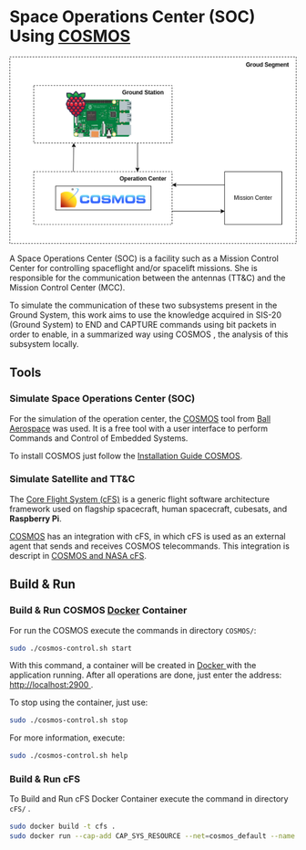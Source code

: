 <!DOCTYPE html>
<html lang="en">
<head>
    <meta charset="UTF-8">
    <meta http-equiv="X-UA-Compatible" content="IE=edge">
    <meta name="viewport" content="width=device-width, initial-scale=1.0">
    <link rel="stylesheet" href="https://cdnjs.cloudflare.com/ajax/libs/font-awesome/6.2.0/css/all.min.css" integrity="sha512-xh6O/CkQoPOWDdYTDqeRdPCVd1SpvCA9XXcUnZS2FmJNp1coAFzvtCN9BmamE+4aHK8yyUHUSCcJHgXloTyT2A==" crossorigin="anonymous" referrerpolicy="no-referrer" />
    <link rel="stylesheet" href="index.css">
    <title>README</title>
</head>
<body>

# Space Operations Center (SOC) Using [COSMOS](https://ballaerospace.github.io/cosmos-website/)

![](img/overview.png)

A Space Operations Center (SOC) is a facility such as a Mission Control Center for controlling spaceflight and/or spacelift missions. She is responsible for the communication between the antennas (TT&C) and the Mission Control Center (MCC).

To simulate the communication of these two subsystems present in the Ground System, this work aims to use the knowledge acquired in SIS-20 (Ground System) to END and CAPTURE commands using bit packets in order to enable, in a summarized way using COSMOS , the analysis of this subsystem locally.

## Tools

### Simulate Space Operations Center (SOC)

For the simulation of the operation center, the [COSMOS](https://ballaerospace.github.io/cosmos-website/) tool from [Ball Aerospace](https://ballaerospace.github.io/) was used. It is a free tool with a user interface to perform Commands and Control of Embedded Systems.

To install COSMOS just follow the [Installation Guide COSMOS](https://ballaerospace.github.io/cosmos-website/docs/v5/installation).

### Simulate Satellite and TT&C

The [Core Flight System (cFS)](https://github.com/nasa/cFS) is a generic flight software architecture framework used on flagship spacecraft, human spacecraft, cubesats, and **Raspberry Pi**. 

[COSMOS](https://ballaerospace.github.io/cosmos-website/) has an integration with cFS, in which cFS is used as an external agent that sends and receives COSMOS telecommands. This integration is descript in [COSMOS and NASA cFS](https://ballaerospace.github.io/cosmos-website/docs/v5/cfs).

## Build & Run

### Build & Run COSMOS [Docker](https://www.docker.com/) Container 

For run the COSMOS execute the commands in directory `COSMOS/`:

```sh
sudo ./cosmos-control.sh start
```

With this command, a container will be created in <a href="https://www.docker.com/" target="_blank" >Docker </a> with the application running. After all operations are done, just enter the address: <a href="http://localhost:2900" target="_blank" >http://localhost:2900 </a>.



To stop using the container, just use:

```sh
sudo ./cosmos-control.sh stop
```

For more information, execute:

```sh
sudo ./cosmos-control.sh help
```

### Build & Run cFS

To Build and Run cFS Docker Container execute the command in directory `cFS/` .

```sh
sudo docker build -t cfs .
sudo docker run --cap-add CAP_SYS_RESOURCE --net=cosmos_default --name cfs -p1234:1234 -p1235:1235 cfs
```


</body>
</html>

